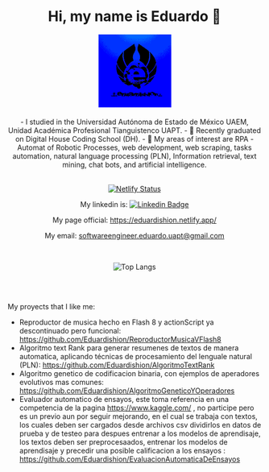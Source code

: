
<div align="center">
   <h1> Hi, my name is Eduardo 👋 </h1>
   <img src="https://github.com/Eduardishion/Eduardishion/blob/main/_milogo.gif"  width="145" height="145"/>
</div>
</br>
<div align="center">
   - I studied in the Universidad Autónoma de Estado de México UAEM, Unidad Académica Profesional Tianguistenco UAPT.
   - 🌱 Recently graduated on Digital House Coding School (DH).
   - 🔭 My areas of interest are RPA - Automat of Robotic Processes, web development, web scraping, tasks automation, natural language processing (PLN), Information retrieval, text mining, chat bots, and artificial intelligence.
</div>
</br>
    
<div align="center">     
   
   [![Netlify Status](https://api.netlify.com/api/v1/badges/f3b3c1f7-65f8-48e2-9dab-1c408d8dbf73/deploy-status)](https://app.netlify.com/sites/eduardishion/deploys)
</div>

<div align="center">  
      
 My linkedin is: [![Linkedin Badge](https://img.shields.io/badge/-LinkedIn-blue?style=flat-square&logo=Linkedin&logoColor=white&link=https://www.linkedin.com/in/eduardo-izquierdo-rojas-b75887121/)](https://www.linkedin.com/in/eduardo-izquierdo-rojas-b75887121/)
   
</div>

<div align="center">  
      
 My page official: https://eduardishion.netlify.app/
   
</div>

<div align="center">  
      
 My email: softwareengineer.eduardo.uapt@gmail.com
   
</div>
   
</br>

<div align="center">

   ![Top Langs](https://github-readme-stats.vercel.app/api/top-langs/?username=Eduardishion&layout=compact)
</div>

</br>
 <!--
<div align="center">
      <img src="https://github-readme-stats.vercel.app/api?username=Eduardishion&theme=bear&show_icons=true" />
</div>
-->
</br>




  
My proyects that I like me:
  - Reproductor de musica hecho en Flash 8 y actionScript ya descontinuado pero funcional: https://github.com/Eduardishion/ReproductorMusicaVFlash8
  - Algoritmo text Rank para generar resumenes de textos de manera automatica, aplicando técnicas de procesamiento del lenguale natural (PLN): https://github.com/Eduardishion/AlgoritmoTextRank
  - Algoritmo genetico de codificacion binaria, con ejemplos de aperadores evolutivos mas comunes: https://github.com/Eduardishion/AlgoritmoGeneticoYOperadores
  - Evaluador automatico de ensayos, este toma referencia en una competencia de la pagina https://www.kaggle.com/ , no participe pero es un previo aun por seguir mejorando, en el cual se trabaja con textos, los cuales deben ser cargados desde archivos csv dividirlos en datos de prueba y de testeo para despues entrenar a los modelos de aprendisaje, los textos deben ser   preprocesaados, entrenar los modelos de aprendisaje y precedir una posible calificacion a los ensayos  : https://github.com/Eduardishion/EvaluacionAutomaticaDeEnsayos




 <!--  
   <a href="https://open.spotify.com/playlist/1H2fqsVAgjzxUyAlftg2Lt"> <img src="https://media.giphy.com/media/alxwuUFuJmVEJb3PDg/giphy.gif" alt="spotify" width="50" height="50"/> </a>
   -->
<!--
<div align="center">
   <h3> LANGUAGES AND TOOLS </h3>
   <a href="https://www.w3schools.com/html/html_intro.asp" target="_blank"> <img src="https://media.giphy.com/media/XAxylRMCdpbEWUAvr8/giphy.gif" alt="html5" width="50" height="50"/> </a>
  <a href="https://www.w3schools.com/css/" target="_blank"> <img src="https://media.giphy.com/media/fsEaZldNC8A1PJ3mwp/giphy.gif" alt="css3" width="50" height="50"/></a>
  <a href="https://www.w3schools.com/js/default.asp" target="_blank"> <img src="https://media.giphy.com/media/ln7z2eWriiQAllfVcn/giphy.gif" alt="javascript" width="50" height="50"/> </a>
  <a href="https://nodejs.org" target="_blank"> <img src="https://media.giphy.com/media/kdFc8fubgS31b8DsVu/giphy.gif" alt="nodejs" width="50" height="50"/></a>
  <a href="https://reactjs.org/" target="_blank"> <img src="https://media.giphy.com/media/eNAsjO55tPbgaor7ma/giphy.gif" alt="react" width="50" height="50"/> </a>
  <a href="https://firebase.google.com/" target="_blank"> <img src="https://media.giphy.com/media/Ri2TUcKlaOcaDBxFpY/giphy.gif" alt="firebase" width="50" height="50"/> </a>
  <a href="https://git-scm.com/" target="_blank"> <img src="https://media.giphy.com/media/kH1DBkPNyZPOk0BxrM/giphy.gif" alt="git" height="50"/> </a>
</div>

<br/>
<div align="center">
  <img height=175 align="center" src="https://github-readme-stats.vercel.app/api?username=andrevivs&show_icons=true&theme=highcontrast" alt="Andy Stats" /> 
</div>

-->
 
  

<!--
**Eduardishion/Eduardishion** is a ✨ _special_ ✨ repository because its `README.md` (this file) appears on your GitHub profile.

Here are some ideas to get you started:

- 🔭 I’m currently working on ...
- 🌱 I’m currently learning on Digital House
- 👯 I’m looking to collaborate on ...
- 🤔 I’m looking for help with ...
- 💬 Ask me about ...
- 📫 How to reach me: ...
- 😄 Pronouns: ...
- ⚡ Fun fact: ...
-->
